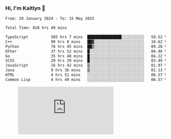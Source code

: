 ### Hi, I'm Kaitlyn 👋
<!--START_SECTION:waka-->

```txt
From: 29 January 2024 - To: 15 May 2025

Total Time: 810 hrs 49 mins

TypeScript          505 hrs 7 mins  ███████████████░░░░░░░░░░   59.52 %
C++                 90 hrs 8 mins   ██▓░░░░░░░░░░░░░░░░░░░░░░   10.62 %
Python              78 hrs 45 mins  ██▒░░░░░░░░░░░░░░░░░░░░░░   09.28 %
Other               37 hrs 52 mins  █░░░░░░░░░░░░░░░░░░░░░░░░   04.46 %
Go                  35 hrs 48 mins  █░░░░░░░░░░░░░░░░░░░░░░░░   04.22 %
SCSS                29 hrs 39 mins  █░░░░░░░░░░░░░░░░░░░░░░░░   03.49 %
JavaScript          16 hrs 42 mins  ▒░░░░░░░░░░░░░░░░░░░░░░░░   01.97 %
Java                9 hrs 36 mins   ▒░░░░░░░░░░░░░░░░░░░░░░░░   01.13 %
HTML                4 hrs 51 mins   ░░░░░░░░░░░░░░░░░░░░░░░░░   00.57 %
Common Lisp         4 hrs 49 mins   ░░░░░░░░░░░░░░░░░░░░░░░░░   00.57 %
```

<!--END_SECTION:waka-->

<figure><embed src="https://wakatime.com/share/@018d58bc-3d22-46c9-b2d7-4ed36fb8172d/243b5d9b-77cd-4133-89ff-dcc8f225fa18.svg"></embed></figure>

